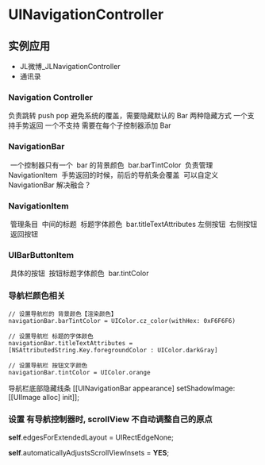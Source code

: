 # UINavigationController 

## 实例应用

- JL微博_JLNavigationController
- 通讯录



### Navigation Controller

负责跳转
	push
	pop
避免系统的覆盖，需要隐藏默认的 Bar
	两种隐藏方式
		一个支持手势返回
		一个不支持
需要在每个子控制器添加 Bar



### NavigationBar

​	一个控制器只有一个
​	bar 的背景颜色
​		bar.barTintColor
​	负责管理 NavigationItem
​	手势返回的时候，前后的导航条会覆盖
​	可以自定义 NavigationBar 解决融合？



### NavigationItem

​	管理条目
​		中间的标题
​			标题字体颜色
​				bar.titleTextAttributes
​		左侧按钮
​		右侧按钮
​		返回按钮

### UIBarButtonItem

​	具体的按钮
​	按钮标题字体颜色
​		bar.tintColor



### 导航栏颜色相关

```
// 设置导航栏的 背景颜色【渲染颜色】
navigationBar.barTintColor = UIColor.cz_color(withHex: 0xF6F6F6)

// 设置导航栏 标题的字体颜色
navigationBar.titleTextAttributes = [NSAttributedString.Key.foregroundColor : UIColor.darkGray]

// 设置导航栏 按钮文字颜色
navigationBar.tintColor = UIColor.orange
```

导航栏底部隐藏线条 [[UINavigationBar appearance] setShadowImage:[[UIImage alloc] init]];

### 设置 有导航控制器时, scrollView 不自动调整自己的原点

  **self**.edgesForExtendedLayout = UIRectEdgeNone;

  **self**.automaticallyAdjustsScrollViewInsets = **YES**;